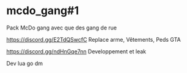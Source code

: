 # mcdo_gang#1
Pack McDo gang  avec que des gang de rue

https://discord.gg/E2TdQSwcfC 
Replace arme, Vêtements, Peds GTA

https://discord.gg/ndHnGqe7nn
Developpement et leak

Dev lua go dm
